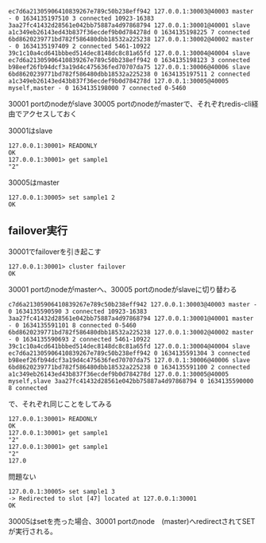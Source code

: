 ```
ec7d6a21305906410839267e789c50b238eff942 127.0.0.1:30003@40003 master - 0 1634135197510 3 connected 10923-16383
3aa27fc41432d28561e042bb75887a4d97868794 127.0.0.1:30001@40001 slave a1c349eb26143ed43b837f36ecdef9b0d784278d 0 1634135198225 7 connected
6bd8620239771bd782f586480dbb18532a225238 127.0.0.1:30002@40002 master - 0 1634135197409 2 connected 5461-10922
39c1c10a4cd641bbbed514dec8148dc8c81a65fd 127.0.0.1:30004@40004 slave ec7d6a21305906410839267e789c50b238eff942 0 1634135198123 3 connected
b98eef26fb94dcf3a19d4c475636fed70707da75 127.0.0.1:30006@40006 slave 6bd8620239771bd782f586480dbb18532a225238 0 1634135197511 2 connected
a1c349eb26143ed43b837f36ecdef9b0d784278d 127.0.0.1:30005@40005 myself,master - 0 1634135198000 7 connected 0-5460
```

30001 portのnodeがslave 30005 portのnodeがmasterで、それぞれredis-cli経由でアクセスしておく

30001はslave

```
127.0.0.1:30001> READONLY
OK
127.0.0.1:30001> get sample1 
"2"
```

30005はmaster

```
127.0.0.1:30005> set sample1 2
OK
```

## failover実行

30001でfailoverを引き起こす

```
127.0.0.1:30001> cluster failover
OK
```

30001 portのnodeがmasterへ、30005 portのnodeがslaveに切り替わる

```
c7d6a21305906410839267e789c50b238eff942 127.0.0.1:30003@40003 master - 0 1634135590590 3 connected 10923-16383
3aa27fc41432d28561e042bb75887a4d97868794 127.0.0.1:30001@40001 master - 0 1634135591101 8 connected 0-5460
6bd8620239771bd782f586480dbb18532a225238 127.0.0.1:30002@40002 master - 0 1634135590693 2 connected 5461-10922
39c1c10a4cd641bbbed514dec8148dc8c81a65fd 127.0.0.1:30004@40004 slave ec7d6a21305906410839267e789c50b238eff942 0 1634135591304 3 connected
b98eef26fb94dcf3a19d4c475636fed70707da75 127.0.0.1:30006@40006 slave 6bd8620239771bd782f586480dbb18532a225238 0 1634135591100 2 connected
a1c349eb26143ed43b837f36ecdef9b0d784278d 127.0.0.1:30005@40005 myself,slave 3aa27fc41432d28561e042bb75887a4d97868794 0 1634135590000 8 connected
```

で、それぞれ同じことをしてみる
```
127.0.0.1:30001> READONLY
OK
127.0.0.1:30001> get sample1 
"2"
127.0.0.1:30001> get sample1
"2"
127.0
```

問題ない

```
127.0.0.1:30005> set sample1 3
-> Redirected to slot [47] located at 127.0.0.1:30001
OK
```

30005はsetを売った場合、30001 portのnode　(master)へredirectされてSETが実行される。

